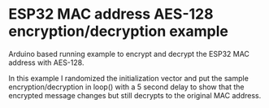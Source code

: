 # ESP32 MAC address AES-128 encryption/decryption example

Arduino based running example to encrypt and decrypt the ESP32 MAC address with AES-128.

In this example I randomized the initialization vector and put the sample encryption/decryption in loop() with a 5 second delay to show that the encrypted message changes but still decrypts to the original MAC address.